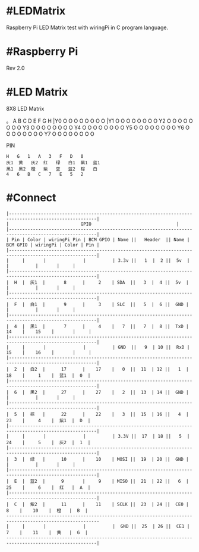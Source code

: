 #LEDMatrix
=========

Raspberry Pi LED Matrix test with wiringPi in C program language.

#Raspberry Pi
=========
Rev 2.0

#LED Matrix
=========
8X8 LED Matrix

   。   A B C D E F G H
 |Y0    O O O O O O O O 
 |Y1    O O O O O O O O
  Y2    O O O O O O O O
  Y3    O O O O O O O O
  Y4    O O O O O O O O
  Y5    O O O O O O O O
  Y6    O O O O O O O O
  Y7    O O O O O O O O

PIN

	H	G	1	A	3	F	D	0
	灰1	黄	灰2	红	绿	白1	紫1	蓝1
	黑1	黑2	橙	紫	空	蓝2	棕	白
	4	6	B	C	7	E	5	2

#Connect
==========

	|-------------------------------------------------------------------------------------------------------|
	|					 	    GPIO								|
	|-------------------------------------------------------------------------------------------------------|
	| Pin | Color | wiringPi Pin | BCM GPIO | Name ||   Header  || Name | BCM GPIO | wiringPi | Color | Pin |
	|-------------------------------------------------------------------------------------------------------|
	|     |       |              |          | 3.3v ||   1  |  2 ||  5v  |          |          |       |     |
	|-------------------------------------------------------------------------------------------------------|
	|  H  |  灰1  |       8      |     2    | SDA  ||   3  |  4 ||  5v  |          |          |       |     |
	|-------------------------------------------------------------------------------------------------------|
	|  F  |  白1  |       9      |     3    | SLC  ||   5  |  6 ||  GND |          |          |       |     |
	|-------------------------------------------------------------------------------------------------------|
	|  4  |  黑1  |       7      |     4    |   7  ||   7  |  8 ||  TxD |    14    |    15    |       |     |
	|-------------------------------------------------------------------------------------------------------|
	|     |       |              |          | GND  ||   9  | 10 ||  RxD |    15    |    16    |       |     |
	|-------------------------------------------------------------------------------------------------------|
	|  2  |  白2  |      17      |    17    |   0  ||  11  | 12 ||   1  |    18    |     1    |  蓝1  |  0  |
	|-------------------------------------------------------------------------------------------------------|
	|  6  |  黑2  |      27      |    27    |   2  ||  13  | 14 ||  GND |          |          |       |     |
	|-------------------------------------------------------------------------------------------------------|
	|  5  |  棕   |      22      |    22    |   3  ||  15  | 16 ||   4  |    23    |     4    |  紫1  |  D  |
	|-------------------------------------------------------------------------------------------------------|
	|     |       |              |          | 3.3V ||  17  | 18 ||   5  |    24    |     5    |  灰2  |  1  |
	|-------------------------------------------------------------------------------------------------------|
	|  3  |  绿   |      10      |    10    | MOSI ||  19  | 20 ||  GND |          |          |       |     |
	|-------------------------------------------------------------------------------------------------------|
	|  E  |  蓝2  |      9       |     9    | MISO ||  21  | 22 ||   6  |    25    |     6    |  红   |  A  |
	|-------------------------------------------------------------------------------------------------------|
	|  C  |  紫2  |      11      |    11    | SCLK ||  23  | 24 ||  CE0 |     8    |    10    |  橙   |  B  |
	---------------------------------------------------------------------------------------------------------
	|     |       |              |          |  GND ||  25  | 26 ||  CE1 |     7    |    11    |  黄   |  G  |
	--------------------------------------------------------------------------------------------------------|

